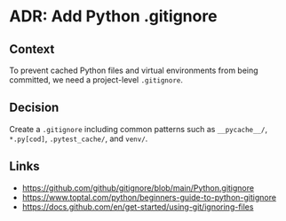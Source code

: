 # ADR: Add Python .gitignore

## Context
To prevent cached Python files and virtual environments from being committed,
we need a project-level `.gitignore`.

## Decision
Create a `.gitignore` including common patterns such as `__pycache__/`, `*.py[cod]`, `.pytest_cache/`, and `venv/`.

## Links
- <https://github.com/github/gitignore/blob/main/Python.gitignore>
- <https://www.toptal.com/python/beginners-guide-to-python-gitignore>
- <https://docs.github.com/en/get-started/using-git/ignoring-files>
